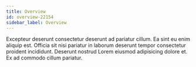 ```yaml
---
title: Overview
id: overview-22154
sidebar_label: Overview
---
```


Excepteur deserunt consectetur deserunt ad pariatur cillum. Ea sint eu enim aliquip est. Officia sit nisi pariatur in laborum deserunt tempor consectetur proident incididunt. Deserunt nostrud Lorem eiusmod adipisicing dolore et. Ex ad commodo cillum pariatur.

